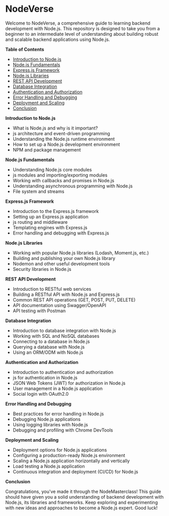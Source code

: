 # NodeVerse

Welcome to NodeVerse, a comprehensive guide to learning backend development with Node.js. This repository is designed to take you from a beginner to an intermediate level of understanding about building robust and scalable backend applications using Node.js.

**Table of Contents**

- [Introduction to Node.js](https://chat.openai.com/chat/1fc918e6-4966-45d9-b594-c45ea34d1bdb#introduction-to-nodejs)
- [Node.js Fundamentals](https://chat.openai.com/chat/1fc918e6-4966-45d9-b594-c45ea34d1bdb#nodejs-fundamentals)
- [Express.js Framework](https://chat.openai.com/chat/1fc918e6-4966-45d9-b594-c45ea34d1bdb#expressjs-framework)
- [Node.js Libraries](https://chat.openai.com/chat/1fc918e6-4966-45d9-b594-c45ea34d1bdb#nodejs-libraries)
- [REST API Development](https://chat.openai.com/chat/1fc918e6-4966-45d9-b594-c45ea34d1bdb#rest-api-development)
- [Database Integration](https://chat.openai.com/chat/1fc918e6-4966-45d9-b594-c45ea34d1bdb#database-integration)
- [Authentication and Authorization](https://chat.openai.com/chat/1fc918e6-4966-45d9-b594-c45ea34d1bdb#authentication-and-authorization)
- [Error Handling and Debugging](https://chat.openai.com/chat/1fc918e6-4966-45d9-b594-c45ea34d1bdb#error-handling-and-debugging)
- [Deployment and Scaling](https://chat.openai.com/chat/1fc918e6-4966-45d9-b594-c45ea34d1bdb#deployment-and-scaling)
- [Conclusion](https://chat.openai.com/chat/1fc918e6-4966-45d9-b594-c45ea34d1bdb#conclusion)

**Introduction to Node.js**

- What is Node.js and why is it important?
- js architecture and event-driven programming
- Understanding the Node.js runtime environment
- How to set up a Node.js development environment
- NPM and package management

**Node.js Fundamentals**

- Understanding Node.js core modules
- js modules and importing/exporting modules
- Working with callbacks and promises in Node.js
- Understanding asynchronous programming with Node.js
- File system and streams

**Express.js Framework**

- Introduction to the Express.js framework
- Setting up an Express.js application
- js routing and middleware
- Templating engines with Express.js
- Error handling and debugging with Express.js

**Node.js Libraries**

- Working with popular Node.js libraries (Lodash, Moment.js, etc.)
- Building and publishing your own Node.js library
- Nodemon and other useful development tools
- Security libraries in Node.js

**REST API Development**

- Introduction to RESTful web services
- Building a RESTful API with Node.js and Express.js
- Common REST API operations (GET, POST, PUT, DELETE)
- API documentation using Swagger/OpenAPI
- API testing with Postman

**Database Integration**

- Introduction to database integration with Node.js
- Working with SQL and NoSQL databases
- Connecting to a database in Node.js
- Querying a database with Node.js
- Using an ORM/ODM with Node.js

**Authentication and Authorization**

- Introduction to authentication and authorization
- js for authentication in Node.js
- JSON Web Tokens (JWT) for authorization in Node.js
- User management in a Node.js application
- Social login with OAuth2.0

**Error Handling and Debugging**

- Best practices for error handling in Node.js
- Debugging Node.js applications
- Using logging libraries with Node.js
- Debugging and profiling with Chrome DevTools

**Deployment and Scaling**

- Deployment options for Node.js applications
- Configuring a production-ready Node.js environment
- Scaling a Node.js application horizontally and vertically
- Load testing a Node.js application
- Continuous integration and deployment (CI/CD) for Node.js

**Conclusion**

Congratulations, you've made it through the NodeMasterclass! This guide should have given you a solid understanding of backend development with Node.js, its libraries and frameworks. Keep exploring and experimenting with new ideas and approaches to become a Node.js expert. Good luck!
